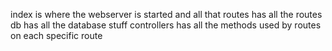 index is where the webserver is started and all that
routes has all the routes
db has all the database stuff
controllers has all the methods used by routes on each specific route

